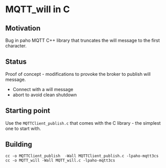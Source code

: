 # MQTT_will in C

## Motivation 

Bug in paho MQTT C++ library that truncates the will message to the first character.

## Status

Proof of concept - modifications to provoke the broker to publish will message.

* Connect with a will message
* abort to avoid clean shutdown



## Starting point

Use the `MQTTClient_publish.c` that comes with the C library - the simplest one to start with.

## Building

```text
cc -o MQTTClient_publish  -Wall MQTTClient_publish.c -lpaho-mqtt3cs 
cc -o MQTT_will -Wall MQTT_will.c -lpaho-mqtt3cs 
```

